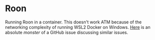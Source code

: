 # Roon

Running Roon in a container. This doesn't work ATM because of the networking complexity of running WSL2 Docker on Windows. [Here](https://github.com/microsoft/WSL/issues/4150) is an absolute *monster* of a GitHub issue discussing similar issues.
